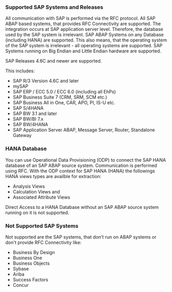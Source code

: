 ### Supported SAP Systems and Releases
All communication with SAP is performed via the RFC protocol. All SAP ABAP based systems, that provides RFC Connectivity are supported.
The integration occurs at SAP application server level. Therefore, the database used by the SAP system is irrelevant. SAP ABAP Systems on any Database (including HANA) are supported. This also means, that the operating system of the SAP system is irrelevant - all operating systems are supported.
SAP Systems running on Big Endian and Little Endian hardware are supported.

SAP Releases 4.6C and newer are supported.

This includes:<br/> 	
* SAP R/3 Version 4.6C and later
* mySAP
* SAP ERP / ECC 5.0 / ECC 6.0 (including all EhPs)
* SAP Business Suite 7 (CRM, SRM, SCM etc.)
* SAP Business All in One, CAR, APO, PI, IS-U etc.
* SAP S/4HANA
* SAP BW 3.1 and later
* SAP BW/BI 7.x
* SAP BW/4HANA
* SAP Application Server ABAP, Message Server, Router, Standalone Gateway

### HANA Database
You can use Operational Data Provisioning (ODP) to connect the SAP HANA database of an SAP ABAP source system. Communication is performed using RFC. With the ODP context for SAP HANA (HANA) the followings HANA views types are availble for extraction:
- Analysis Views
- Calculation Views and
- Associated Attribute Views

Direct Access to a HANA Database without an SAP ABAP source system running on it is not supported.

### Not Supported SAP Systems
Not supported are the SAP systems, that don’t run on ABAP systems or don't provide RFC Connectivity like:
- Business By Design 
- Business One
- Business Objects
- Sybase
- Ariba
- Success Factors
- Concur
<br/>